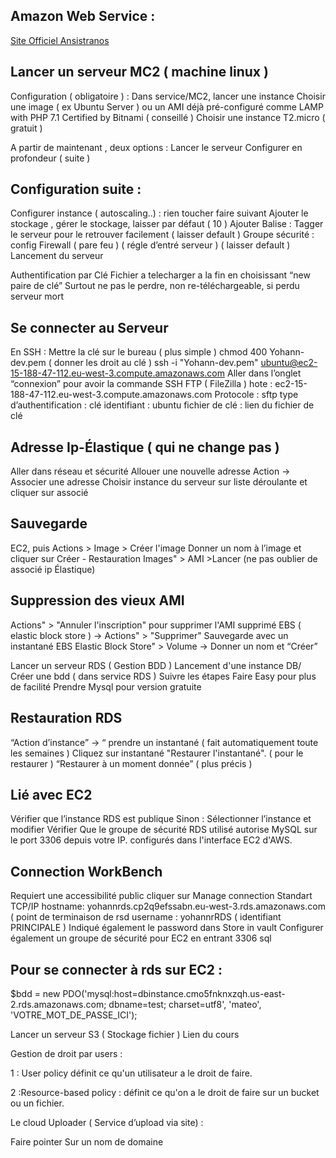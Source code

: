 ## Amazon Web Service :

[Site Officiel Ansistranos](https://us-east-2.console.aws.amazon.com/console/home?region=us-east-2)


## Lancer un serveur MC2 ( machine linux )

Configuration ( obligatoire ) :
Dans service/MC2, lancer une instance
Choisir une image ( ex Ubuntu Server ) ou un AMI déjà pré-configuré comme
LAMP with PHP 7.1 Certified by Bitnami ( conseillé )
Choisir une instance T2.micro ( gratuit )

A partir de maintenant , deux options :
Lancer le serveur
Configurer en profondeur ( suite )

## Configuration suite :

Configurer instance ( autoscaling..) : rien toucher faire suivant
Ajouter le stockage , gérer le stockage, laisser par défaut ( 10 )
Ajouter Balise : Tagger le serveur pour le retrouver facilement ( laisser default )
Groupe sécurité : config Firewall ( pare feu ) ( régle d’entré serveur ) ( laisser default )
Lancement du serveur

Authentification par Clé
Fichier a telecharger a la fin en choisissant “new paire de clé”
Surtout ne pas le perdre, non re-téléchargeable, si perdu serveur mort

## Se connecter au Serveur

En SSH :
Mettre la clé sur le bureau ( plus simple )
chmod 400 Yohann-dev.pem ( donner les droit au clé )
ssh -i "Yohann-dev.pem" ubuntu@ec2-15-188-47-112.eu-west-3.compute.amazonaws.com
Aller dans l’onglet “connexion” pour avoir la commande SSH
FTP ( FileZilla )
hote : ec2-15-188-47-112.eu-west-3.compute.amazonaws.com
Protocole : sftp
type d’authentification : clé
identifiant : ubuntu
fichier de clé : lien du fichier de clé

## Adresse Ip-Élastique ( qui ne change pas )

Aller dans réseau et sécurité
Allouer une nouvelle adresse
Action -> Associer une adresse
Choisir instance du serveur sur liste déroulante et cliquer sur associé

## Sauvegarde

EC2, puis Actions > Image > Créer l'image
Donner un nom à l’image et cliquer sur Créer
    - Restauration
Images" > AMI >Lancer (ne pas oublier de associé ip Élastique)


## Suppression des vieux AMI

Actions" > "Annuler l'inscription" pour supprimer l'AMI
supprimé EBS ( elastic block store ) -> Actions" > "Supprimer"
Sauvegarde avec un instantané EBS
Elastic Block Store" > Volume -> Donner un nom et “Créer”


Lancer un serveur RDS ( Gestion BDD )
Lancement d'une instance DB/ Créer une bdd ( dans service RDS )
Suivre les étapes
Faire Easy pour plus de facilité
Prendre Mysql pour  version gratuite

## Restauration RDS

“Action d’instance” -> “ prendre un instantané ( fait automatiquement toute les semaines )
Cliquez sur instantané
"Restaurer l'instantané". ( pour le restaurer )
“Restaurer à un moment donnée” ( plus précis )

## Lié avec EC2

Vérifier que l’instance RDS est publique
Sinon : Sélectionner l’instance et modifier
Vérifier Que le groupe de sécurité RDS utilisé autorise MySQL sur le port 3306 depuis votre IP.
configurés dans l'interface EC2 d'AWS.

## Connection WorkBench

Requiert une accessibilité public
cliquer sur Manage connection
Standart TCP/IP
hostname: yohannrds.cp2q9efssabn.eu-west-3.rds.amazonaws.com ( point de terminaison de rsd
username : yohannrRDS ( identifiant PRINCIPALE )
Indiqué également le password dans Store in vault
Configurer également un groupe de sécurité pour EC2 en entrant 3306 sql

## Pour se connecter à rds sur EC2 :

$bdd = new PDO('mysql:host=dbinstance.cmo5fnknxzqh.us-east-2.rds.amazonaws.com;
dbname=test;
charset=utf8',
 'mateo',
'VOTRE_MOT_DE_PASSE_ICI');


Lancer un serveur S3 ( Stockage fichier )
Lien du cours

Gestion de droit par users :

1 : User policy
définit ce qu'un utilisateur a le droit de faire.

2 :Resource-based policy :
définit ce qu'on a le droit de faire sur un bucket ou un fichier.

Le cloud Uploader ( Service d’upload via site)  :

Faire pointer Sur un nom de domaine
